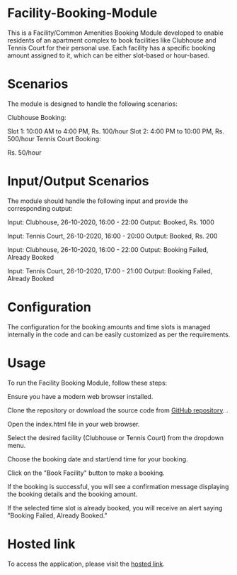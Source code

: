 # Facility-Booking-Module


This is a Facility/Common Amenities Booking Module developed to enable residents of an apartment complex to book facilities like Clubhouse and Tennis Court for their personal use. Each facility has a specific booking amount assigned to it, which can be either slot-based or hour-based.

# Scenarios
The module is designed to handle the following scenarios:

Clubhouse Booking:

Slot 1: 10:00 AM to 4:00 PM, Rs. 100/hour
Slot 2: 4:00 PM to 10:00 PM, Rs. 500/hour
Tennis Court Booking:

Rs. 50/hour
# Input/Output Scenarios
The module should handle the following input and provide the corresponding output:

Input: Clubhouse, 26-10-2020, 16:00 - 22:00
Output: Booked, Rs. 1000

Input: Tennis Court, 26-10-2020, 16:00 - 20:00
Output: Booked, Rs. 200

Input: Clubhouse, 26-10-2020, 16:00 - 22:00
Output: Booking Failed, Already Booked

Input: Tennis Court, 26-10-2020, 17:00 - 21:00
Output: Booking Failed, Already Booked

# Configuration
The configuration for the booking amounts and time slots is managed internally in the code and can be easily customized as per the requirements.

# Usage
To run the Facility Booking Module, follow these steps:

Ensure you have a modern web browser installed.

Clone the repository or download the source code from [GitHub repository](https://github.com/AnkithSharmaji/Facility-Booking-Module.git).
.

Open the index.html file in your web browser.

Select the desired facility (Clubhouse or Tennis Court) from the dropdown menu.

Choose the booking date and start/end time for your booking.

Click on the "Book Facility" button to make a booking.

If the booking is successful, you will see a confirmation message displaying the booking details and the booking amount.

If the selected time slot is already booked, you will receive an alert saying "Booking Failed, Already Booked."

# Hosted link

To access the application, please visit the [hosted link](https://main--voluble-truffle-6e38ee.netlify.app/).

